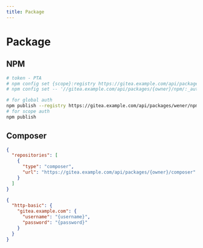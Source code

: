```yaml
---
title: Package
---
```


# Package

## NPM

```bash
# token - PTA
# npm config set {scope}:registry https://gitea.example.com/api/packages/{owner}/npm/
# npm config set -- '//gitea.example.com/api/packages/{owner}/npm/:_authToken' "{token}"

# for global auth
npm publish --registry https://gitea.example.com/api/packages/wener/npm/
# for scope auth
npm publish
```

## Composer

```json title="<user-home-dir>/.composer/config.json"
{
  "repositories": [
    {
      "type": "composer",
      "url": "https://gitea.example.com/api/packages/{owner}/composer"
    }
  ]
}
```

```json title="auth.json"
{
  "http-basic": {
    "gitea.example.com": {
      "username": "{username}",
      "password": "{password}"
    }
  }
}
```
